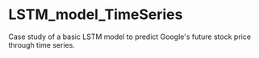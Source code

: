 # LSTM_model_TimeSeries
Case study of a basic LSTM model to predict Google's future stock price through time series.
